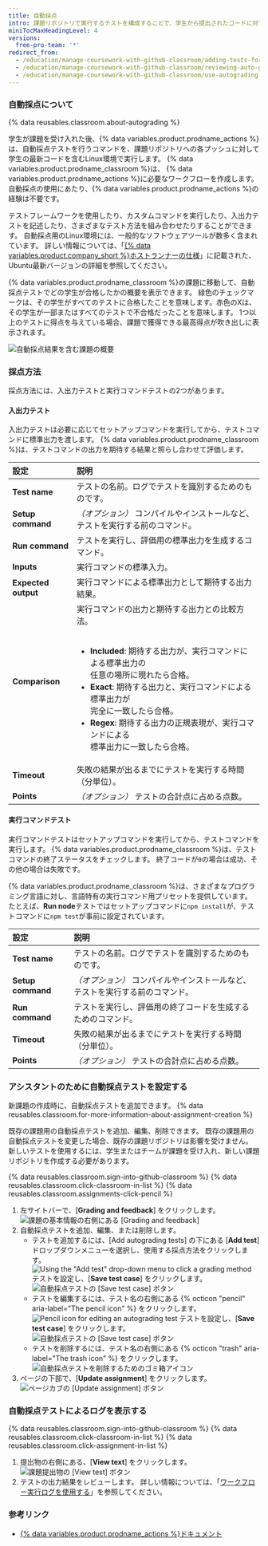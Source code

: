 ```yaml
---
title: 自動採点
intro: 課題リポジトリで実行するテストを構成することで、学生から提出されたコードに対するフィードバックを自動的に提供できます。
miniTocMaxHeadingLevel: 4
versions:
  free-pro-team: '*'
redirect_from:
  - /education/manage-coursework-with-github-classroom/adding-tests-for-auto-grading
  - /education/manage-coursework-with-github-classroom/reviewing-auto-graded-work-teachers
  - /education/manage-coursework-with-github-classroom/use-autograding
---
```

### 自動採点について

{% data reusables.classroom.about-autograding %}

学生が課題を受け入れた後、{% data variables.product.prodname_actions %}は、自動採点テストを行うコマンドを、課題リポジトリへの各プッシュに対して学生の最新コードを含むLinux環境で実行します。 {% data variables.product.prodname_classroom %}は、 {% data variables.product.prodname_actions %}に必要なワークフローを作成します。 自動採点の使用にあたり、{% data variables.product.prodname_actions %}の経験は不要です。

テストフレームワークを使用したり、カスタムコマンドを実行したり、入出力テストを記述したり、さまざまなテスト方法を組み合わせたりすることができます。 自動採点用のLinux環境には、一般的なソフトウェアツールが数多く含まれています。 詳しい情報については、「[{% data variables.product.company_short %}ホストランナーの仕様](/actions/reference/specifications-for-github-hosted-runners#supported-software)」に記載された、Ubuntu最新バージョンの詳細を参照してください。

{% data variables.product.prodname_classroom %}の課題に移動して、自動採点テストでどの学生が合格したかの概要を表示できます。 緑色のチェックマークは、その学生がすべてのテストに合格したことを意味します。赤色のXは、その学生が一部またはすべてのテストで不合格だったことを意味します。 1つ以上のテストに得点を与えている場合、課題で獲得できる最高得点が吹き出しに表示されます。

![自動採点結果を含む課題の概要](/assets/images/help/classroom/autograding-hero.png)

### 採点方法

採点方法には、入出力テストと実行コマンドテストの2つがあります。

#### 入出力テスト

入出力テストは必要に応じてセットアップコマンドを実行してから、テストコマンドに標準出力を渡します。 {% data variables.product.prodname_classroom %}は、テストコマンドの出力を期待する結果と照らし合わせて評価します。

| 設定                  | 説明                                                                     |
|:------------------- |:---------------------------------------------------------------------- |
| **Test name**       | テストの名前。ログでテストを識別するためのものです。                                             |
| **Setup command**   | *（オプション）* コンパイルやインストールなど、テストを実行する前のコマンド。                               |
| **Run command**     | テストを実行し、評価用の標準出力を生成するコマンド。                                             |
| **Inputs**          | 実行コマンドの標準入力。                                                           |
| **Expected output** | 実行コマンドによる標準出力として期待する出力結果。                                              |
| **Comparison**      | 実行コマンドの出力と期待する出力との比較方法。<br/><br/><ul><li>**Included**: 期待する出力が、実行コマンドによる標準出力の<br/>任意の場所に現れたら合格。</li><li>**Exact**: 期待する出力と、実行コマンドによる標準出力が<br/>完全に一致したら合格。</li><li>**Regex**: 期待する出力の正規表現が、実行コマンドによる<br/>標準出力に一致したら合格。</li></ul> |
| **Timeout**         | 失敗の結果が出るまでにテストを実行する時間（分単位）。                                            |
| **Points**          | *（オプション）* テストの合計点に占める点数。                                               |

#### 実行コマンドテスト

実行コマンドテストはセットアップコマンドを実行してから、テストコマンドを実行します。 {% data variables.product.prodname_classroom %}は、テストコマンドの終了ステータスをチェックします。 終了コードが`0`の場合は成功、その他の場合は失敗です。

{% data variables.product.prodname_classroom %}は、さまざまなプログラミング言語に対し、言語特有の実行コマンド用プリセットを提供しています。 たとえば、**Run node**テストではセットアップコマンドに`npm install`が、テストコマンドに`npm test`が事前に設定されています。

| 設定                | 説明                                       |
|:----------------- |:---------------------------------------- |
| **Test name**     | テストの名前。ログでテストを識別するためのものです。               |
| **Setup command** | *（オプション）* コンパイルやインストールなど、テストを実行する前のコマンド。 |
| **Run command**   | テストを実行し、評価用の終了コードを生成するためのコマンド。           |
| **Timeout**       | 失敗の結果が出るまでにテストを実行する時間（分単位）。              |
| **Points**        | *（オプション）* テストの合計点に占める点数。                 |

### アシスタントのために自動採点テストを設定する

新課題の作成時に、自動採点テストを追加できます。 {% data reusables.classroom.for-more-information-about-assignment-creation %}

既存の課題用の自動採点テストを追加、編集、削除できます。 既存の課題用の自動採点テストを変更した場合、既存の課題リポジトリは影響を受けません。 新しいテストを使用するには、学生またはチームが課題を受け入れ、新しい課題リポジトリを作成する必要があります。

{% data reusables.classroom.sign-into-github-classroom %}
{% data reusables.classroom.click-classroom-in-list %}
{% data reusables.classroom.assignments-click-pencil %}
1. 左サイトバーで、[**Grading and feedback**] をクリックします。 ![課題の基本情報の右側にある [Grading and feedback]](/assets/images/help/classroom/assignments-click-grading-and-feedback.png)
1. 自動採点テストを追加、編集、または削除します。
    - テストを追加するには、[Add autograding tests] の下にある [**Add test**] ドロップダウンメニューを選択し、使用する採点方法をクリックします。 ![Using the "Add test" drop-down menu to click a grading method](/assets/images/help/classroom/autograding-click-grading-method.png) テストを設定し、[**Save test case**] をクリックします。 ![自動採点テストの [Save test case] ボタン](/assets/images/help/classroom/assignments-click-save-test-case-button.png)
    - テストを編集するには、テスト名の右側にある {% octicon "pencil" aria-label="The pencil icon" %} をクリックします。 ![Pencil icon for editing an autograding test](/assets/images/help/classroom/autograding-click-pencil.png) テストを設定し、[**Save test case**] をクリックします。 ![自動採点テストの [Save test case] ボタン](/assets/images/help/classroom/assignments-click-save-test-case-button.png)
    - テストを削除するには、テスト名の右側にある {% octicon "trash" aria-label="The trash icon" %} をクリックします。  ![自動採点テストを削除するためのゴミ箱アイコン](/assets/images/help/classroom/autograding-click-trash.png)
1. ページの下部で、[**Update assignment**] をクリックします。 ![ページカブの [Update assignment] ボタン](/assets/images/help/classroom/assignments-click-update-assignment.png)

### 自動採点テストによるログを表示する

{% data reusables.classroom.sign-into-github-classroom %}
{% data reusables.classroom.click-classroom-in-list %}
{% data reusables.classroom.click-assignment-in-list %}
1. 提出物の右側にある、[**View text**] をクリックします。 ![課題提出物の [View test] ボタン](/assets/images/help/classroom/assignments-click-view-test.png)
1. テストの出力結果をレビューします。 詳しい情報については、「[ワークフロー実行ログを使用する](/actions/managing-workflow-runs/using-workflow-run-logs)」を参照してください。

### 参考リンク

- [{% data variables.product.prodname_actions %}ドキュメント](/actions)
